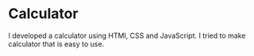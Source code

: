 # Calculator
I developed a calculator using HTMl, CSS and JavaScript. I tried to make calculator that is easy to use.

